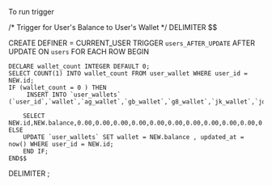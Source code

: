 To run trigger 


/*
Trigger for User's Balance to User's Wallet
*/
DELIMITER $$

CREATE DEFINER = CURRENT_USER TRIGGER `users_AFTER_UPDATE` AFTER UPDATE ON `users` FOR EACH ROW
BEGIN

    DECLARE wallet_count INTEGER DEFAULT 0;
	SELECT COUNT(1) INTO wallet_count FROM user_wallet WHERE user_id = NEW.id;
	IF (wallet_count = 0 ) THEN        
	     INSERT INTO `user_wallets` (`user_id`,`wallet`,`ag_wallet`,`gb_wallet`,`g8_wallet`,`jk_wallet`,`jd_wallet`,`l4_wallet`,`k9_wallet`,`pg_wallet`,`pr_wallet`,`re_wallet`,`s3_wallet`,`status`,`created_at`,`updated_at`)

		SELECT NEW.id,NEW.balance,0.00,0.00,0.00,0.00,0.00,0.00,0.00,0.00,0.00,0.00,0.00,1,now(),now();     
	ELSE
		UPDATE `user_wallets` SET wallet = NEW.balance , updated_at = now() WHERE user_id = NEW.id;
        END IF;
    END$$

DELIMITER ;